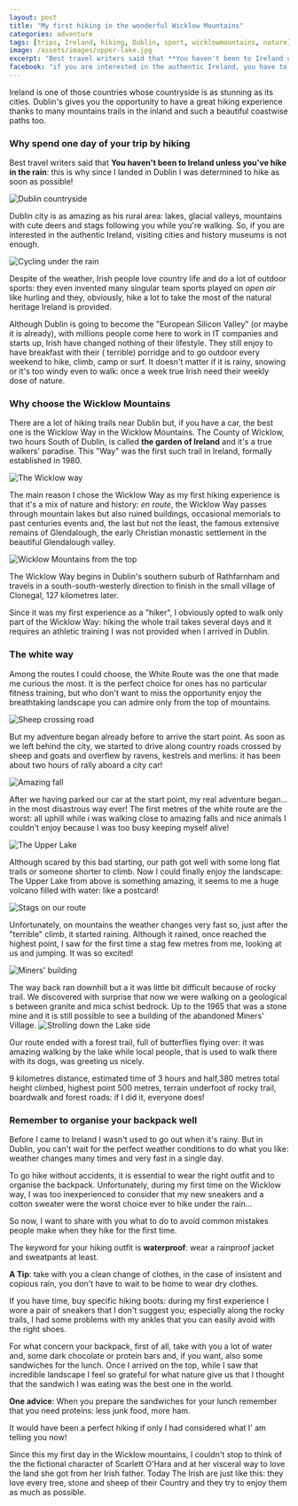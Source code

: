 ```yaml
---
layout: post
title: "My first hiking in the wonderful Wicklow Mountains"
categories: adventure
tags: [trips, Ireland, hiking, Dublin, sport, wicklowmountains, nature]
image: /assets/images/upper-lake.jpg
excerpt: "Best travel writers said that **You haven't been to Ireland unless you've hike in the rain**: this is why since I landed in Dublin I was determined to hike as soon as possible!"
facebook: "if you are interested in the authentic Ireland, you have to spent one day by hiking in the Wicklow Mountains"
---
```


Ireland is one of those countries whose countryside is as stunning as its cities.
Dublin's gives you the opportunity to have a great hiking experience thanks to many mountains trails in the inland and such a beautiful coastwise paths too.

### Why spend one day of your trip by hiking

Best travel writers said that **You haven't been to Ireland unless you've hike in the rain**: this is why since I landed in Dublin I was determined to hike as soon as possible!

![Dublin countryside](/assets/images/countryside.jpg)

Dublin city is as amazing as his rural area: lakes, glacial valleys, mountains with cute deers and stags following you while you're walking. So, if you are interested in the authentic Ireland, visiting cities and history museums is not enough.

![Cycling under the rain](/assets/images/cycling.jpg)

Despite of the weather, Irish people love country life and do a lot of outdoor sports: they even invented many singular team sports played on _open air_ like hurling and they, obviously, hike a lot to take the most of the natural heritage Ireland is provided.

Although Dublin is going to become the "European Silicon Valley" (or maybe it is already), with millions people come here to work in IT companies and starts up, Irish have changed nothing of their lifestyle. They still enjoy to have breakfast with their ( terrible) porridge and to go outdoor every weekend to hike, climb, camp or surf. It doesn't matter if it is rainy, snowing or it's too windy even to walk: once a week  true Irish need their weekly dose of nature.

### Why choose the Wicklow Mountains

There are a lot of hiking trails near Dublin but, if you have a car, the best one is the Wicklow Way in the Wicklow Mountains.
The County of Wicklow, two hours South of Dublin, is called **the garden of Ireland** and it's a true walkers' paradise. This "Way" was the first such trail in Ireland, formally established in 1980.

![The Wicklow way](/assets/images/wicklow-mountains.jpg)

The main reason I chose the Wicklow Way as my first hiking experience is that it's a mix of nature and history: _en route_, the Wicklow Way passes through mountain lakes but also ruined buildings, occasional memorials to past centuries events and, the last but not the least, the famous extensive remains of Glendalough, the early Christian monastic settlement in the beautiful Glendalough valley.

![Wicklow Mountains from the top](/assets/images/lake-wicklow.jpg)


The Wicklow Way begins in Dublin's southern suburb of Rathfarnham and travels in a south-south-westerly direction to finish in the small village of Clonegal, 127 kilometres later.

Since it was my first experience as a "hiker", I obviously opted to walk only part of the Wicklow Way: hiking the whole trail takes several days and it requires an athletic training I was not provided when I arrived in Dublin.


### The white way

Among the routes I could choose, the White Route was the one that made me curious the most.  It is the perfect choice for ones has no particular fitness training, but who don't want to miss the opportunity enjoy the breathtaking landscape you can admire only from the top of mountains.  

![Sheep crossing road](/assets/images/sheeps-road.jpg)

But my adventure began already before to arrive the start point. As soon as we left behind the city, we started to drive along country roads crossed by sheep and goats and overflew by ravens, kestrels and merlins: it has been about two hours of rally aboard a city car!

![Amazing fall](/assets/images/fall-climb.jpg)



After we having parked our car at the start point, my real adventure began... in the most disastrous way ever! The first metres of the white route are the worst: all uphill while i was walking close to amazing falls and nice animals I couldn't enjoy because I was too busy keeping myself alive!

![The Upper Lake](/assets/images/lake-upper.jpg)


Although scared by this bad starting, our path got well with some long flat trails or someone shorter to climb. Now I could finally enjoy the landscape: The Upper Lake from above is something amazing, it seems to me a huge volcano filled with water: like a postcard!

![Stags on our route](/assets/images/stags.jpg)

Unfortunately, on mountains the weather changes very fast so, just after the "terrible" climb, it started raining. Although it rained, once reached the highest point, I saw for the first time a stag few metres from me, looking at us and jumping. It was so excited!

![Miners' building](/assets/images/miners-building.jpeg)

The way back ran downhill but a it was little bit difficult because of rocky trail. We discovered with surprise that now we were walking on a geological s between granite and mica schist bedrock. Up to  the 1965 that was a stone mine and it is still possible to see a building of the abandoned Miners' Village.
![Strolling down the Lake side](/assets/images/lake.jpg)


Our route ended with a forest trail, full of butterflies flying over: it was amazing walking by the lake while local people, that is used to walk there with its dogs, was greeting us nicely.

9 kilometres distance, estimated time of 3 hours and half,380 metres total height climbed, highest point 500 metres, terrain underfoot of rocky trail, boardwalk and forest roads: if I did it, everyone does!


### Remember to organise your backpack well

Before I came to Ireland I wasn't used to go out when it's rainy. But in Dublin, you can't wait for the perfect weather conditions to do what you like:  weather changes many times and very fast in a single day.

To go hike without accidents, it is essential to wear the right outfit and to organise the backpack. Unfortunately, during my first time on the Wicklow way, I was too inexperienced to consider that my new sneakers and a cotton sweater were the worst choice ever to hike under the rain...

So now, I want to share with you what to do to avoid common mistakes people make when they hike for the first time.

The keyword for your hiking outfit is **waterproof**: wear a rainproof jacket and sweatpants at least.

**A Tip**: take with you a clean change of clothes, in the case of insistent and copious rain, you don't have to wait to be home to wear dry clothes.

If you have time, buy specific hiking boots: during my first experience I wore a pair of sneakers that I don't suggest you; especially  along the rocky trails, I had some problems with my ankles that you can easily avoid with the right shoes.

For what concern your backpack, first of all, take with you a lot of water and, some dark chocolate or protein bars and, if you want, also some sandwiches for the lunch. Once I arrived on the top, while I saw that incredible landscape I feel so grateful for what nature give us that I thought that the sandwich I was eating was the best one in the world.

**One advice**: When you prepare the sandwiches for your lunch remember that you need proteins: less junk food, more ham.

It would have been a perfect hiking if only I had considered what I' am telling you now!


Since this my first day in the Wicklow mountains, I couldn't stop to think of the the fictional character of Scarlett O'Hara and at her visceral way to love the land she got from her Irish father. Today  The Irish are just like this: they love every tree, stone and sheep of their Country and they try to enjoy them as much as possible.
